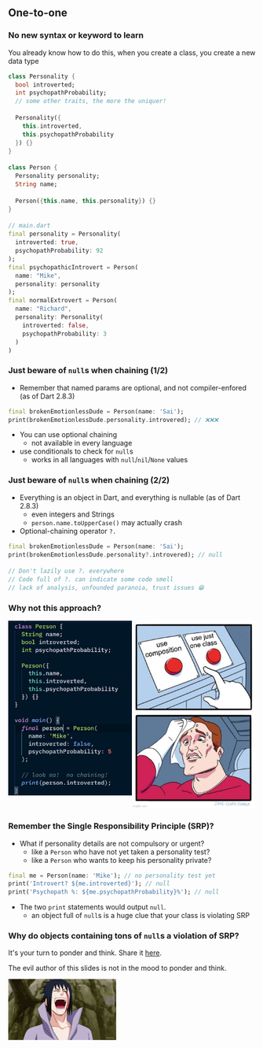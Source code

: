One-to-one
----------



### No new syntax or keyword to learn

You already know how to do this, when you create a class, you create a new data type

```dart [1-10 | 12-17 | 13 | 19-27 | 28-34]
class Personality {
  bool introverted;
  int psychopathProbability;
  // some other traits, the more the uniquer!

  Personality({
    this.introverted, 
    this.psychopathProbability
  }) {}
}

class Person {
  Personality personality;
  String name;

  Person({this.name, this.personality}) {}
}

// main.dart
final personality = Personality(
  introverted: true, 
  psychopathProbability: 92
);
final psychopathicIntrovert = Person(
  name: "Mike", 
  personality: personality
);
final normalExtrovert = Person(
  name: "Richard",
  personality: Personality(
    introverted: false,
    psychopathProbability: 3
  )
)
```


### Just beware of `null`s when chaining (1/2)

* Remember that named params are optional, and not compiler-enfored (as of Dart 2.8.3)

```dart
final brokenEmotionlessDude = Person(name: 'Sai');
print(brokenEmotionlessDude.personality.introvered); // ❌❌❌
```

* You can use optional chaining
  - not available in every language
* use conditionals to check for `null`s
  - works in all languages with `null`/`nil`/`None` values



### Just beware of `null`s when chaining (2/2)

* Everything is an object in Dart, and everything is nullable (as of Dart 2.8.3)
  - even integers and Strings
  - `person.name.toUpperCase()` may actually crash
* Optional-chaining operator `?.`

```dart
final brokenEmotionlessDude = Person(name: 'Sai');
print(brokenEmotionlessDude.personality?.introvered); // null

// Don't lazily use ?. everywhere
// Code full of ?. can indicate some code smell
// lack of analysis, unfounded paranoia, trust issues 😁
```



### Why not this approach?

<div style="display: flex;">
  <div style="flex: 1" class="fragment">
    <img src="images/why-not.png" alt="why not">
  </div>

  <div style="flex: 1" class="fragment">
    <img src="images/choose.jpg" alt="choose">
  </div>
</div>



### Remember the Single Responsibility Principle (SRP)?

* What if personality details are not compulsory or urgent? <!-- .element style="font-size: 0.9em" -->
  - like a `Person` who have not yet taken a personality test?
  - like a `Person` who wants to keep his personality private?

```dart
final me = Person(name: 'Mike'); // no personality test yet
print('Introvert? ${me.introverted}'); // null
print('Psychopath %: ${me.psychopathProbability}%'); // null
```
  
* The two `print` statements would output `null`.
  - an object full of `null`s is a huge clue that your class is violating SRP



### Why do objects containing tons of `null`<span style="text-transform: none">s</span> a violation of SRP?

It's your turn to ponder and think.  Share it [here](https://canvas.instructure.com/courses/2109863/discussion_topics/9412164).

The evil author of this slides is not in the mood to ponder and think.

![sasuke](images/sasuke.gif) <!-- .element style="width: 44 0px; height: 250px;" -->
